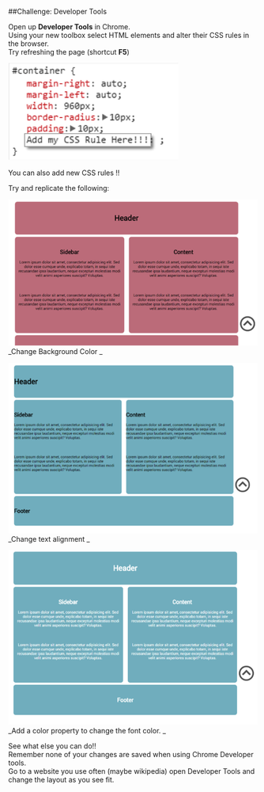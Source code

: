 ##Challenge: Developer Tools

Open up **Developer Tools** in Chrome.  
Using your new toolbox select HTML elements and alter their CSS rules in the browser.  
Try refreshing the page (shortcut **F5**)  

![css](img/css.png)

You can also add new CSS rules !!

Try and replicate the following:  

![red](img/red.png)  
_Change Background Color  _
  
![alignment](img/alignment.png)  
_Change  text alignment  _
  
![text-color](img/text-color.png)  
_Add a color property to change the font color.  _
  
See what else you can do!!  
Remember none of your changes are saved when using Chrome Developer tools.  
Go to a website you use often (maybe wikipedia) open Developer Tools and change the layout as you see fit.
